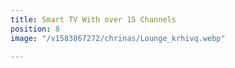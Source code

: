 ```yaml
---
title: Smart TV With over 15 Channels
position: 8
image: "/v1583867272/chrinas/Lounge_krhivq.webp"

---
```

